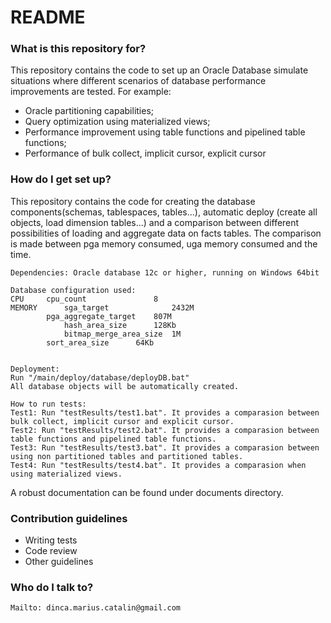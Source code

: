 # README #

### What is this repository for? ###

This repository contains the code to set up an Oracle Database simulate situations where different scenarios of database performance improvements are tested. 
For example: 
- Oracle partitioning capabilities;
- Query optimization using materialized views;
- Performance improvement using table functions and pipelined table functions;
- Performance of bulk collect, implicit cursor, explicit cursor


### How do I get set up? ###

This repository contains the code for creating the database components(schemas, tablespaces, tables...),
automatic deploy (create all objects, load dimension tables...) and a comparison between different possibilities
of loading and aggregate data on facts tables. 
The comparison is made between pga memory consumed, uga memory consumed and the time.

    Dependencies: Oracle database 12c or higher, running on Windows 64bit
    
    Database configuration used:
    CPU	    cpu_count	            8
    MEMORY	    sga_target	            2432M
    	    pga_aggregate_target    807M
                hash_area_size	    128Kb
                bitmap_merge_area_size  1M
    	    sort_area_size	    64Kb

    
    Deployment: 
    Run "/main/deploy/database/deployDB.bat"
    All database objects will be automatically created. 

    How to run tests: 
    Test1: Run "testResults/test1.bat". It provides a comparasion between bulk collect, implicit cursor and explicit cursor.
    Test2: Run "testResults/test2.bat". It provides a comparasion between table functions and pipelined table functions.
    Test3: Run "testResults/test3.bat". It provides a comparasion between using non partitioned tables and partitioned tables.
    Test4: Run "testResults/test4.bat". It provides a comparasion when using materialized views.
    
A robust documentation can be found under documents directory.


### Contribution guidelines ###

* Writing tests
* Code review
* Other guidelines

### Who do I talk to? ###

    Mailto: dinca.marius.catalin@gmail.com